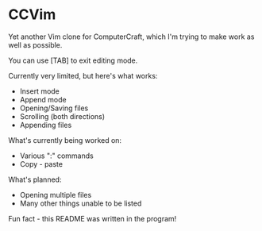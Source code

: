# CCVim
Yet another Vim clone for ComputerCraft, which I'm trying to make work as well as possible.

You can use [TAB] to exit editing mode.

Currently very limited, but here's what works:
- Insert mode
- Append mode
- Opening/Saving files
- Scrolling (both directions)
- Appending files

What's currently being worked on:
- Various ":" commands
- Copy - paste


What's planned:
- Opening multiple files
- Many other things unable to be listed

Fun fact - this README was written in the program!
